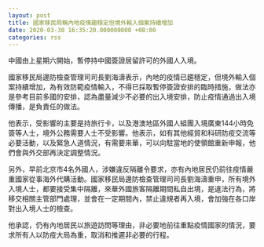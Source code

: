 ```yaml
---
layout: post
title: 國家移民局稱內地疫情趨穩定但境外輸入個案持續增加
date: 2020-03-30 16:35:20.000000000 +08:00
categories: rss
---
```


中國由上星期六開始，暫停持中國簽證居留許可的外國人入境。

國家移民局邊防檢查管理司司長劉海濤表示，內地的疫情已趨穩定，但境外輸入個案持續增加，為有效防範疫情輸入，不得已採取暫停簽證安排的臨時措施，做法亦是參考目前多國的安排，認為盡量減少不必要的出入境安排，防止疫情通過出入境傳播，是負責任的做法。

他表示，受影響的主要是持旅行卡，以及港澳地區外國人組團入境廣東144小時免簽等人士，境外公務需要人士不受影響。他表示，如有其他經貿和科研防疫交流等必要活動，以及緊急人道情況，有需要來華，可以向駐當地的使領館重新申報，他們會與外交部再決定調整情況。

另外，早前北京市4名外國人，涉嫌違反隔離令要求，亦有內地居民仍前往疫情嚴重國家從事海外代購活動。國家移民局邊防檢查管理司司長劉海濤重申，所有境外入境人士，都要接受集中隔離，來華外國旅客隔離期間私自出境，是違法行為，將移交相關主管部門處理，並會在一定期間內，禁止違規者再入境，會加強在各口岸對出入境人士的檢查。

他承認，仍有內地居民以旅遊訪問等理由，非必要地前往重點疫情國家的情況，要求所有人以防疫大局為重，取消和推遲非必要的行程。
